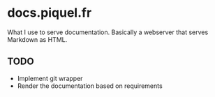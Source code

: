 # docs.piquel.fr

What I use to serve documentation. Basically a webserver that serves Markdown as HTML.

## TODO

- Implement git wrapper
- Render the documentation based on requirements
